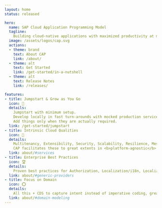 ```yaml
---
layout: home
status: released

hero:
  name: SAP Cloud Application Programming Model
  tagline:
    Building cloud-native applications with maximized productivity at minimized costs, based on proven best practices served out of the box.
  image: /assets/logos/cap.svg
  actions:
  - theme: brand
    text: About CAP
    link: /about/
  - theme: alt
    text: Get Started
    link: /get-started/in-a-nutshell
  - theme: alt
    text: Release Notes
    link: /releases/

features:
- title: Jumpstart & Grow as You Go
  icon: 🚀
  details:
    Jumpstart with minimum setup.
    Develop locally in fast turn-arounds with mocked production services.
    Add things only when they are actually required.
  link: /get-started/jumpstart
- title: Intrinsic Cloud Qualities
  icon: 💎
  details:
    Multitenancy, Extensibility, Security, Scalability, Resilience, Messaging, Observability, ...
    CAP facilitates these to great extents in <b>platform-agnostic</b> ways.
  link: about/#services
- title: Enterprise Best Practices
  icon: 🏆
  details:
    Proven best practices for Authorization, Localization/i18n, Localized Data, Temporal Data, Data Privacy, Verticalization are served out of the box.
  link: about/#generic-providers
- title: Focus on Domain
  icon: ⭕️
  details:
    All this + CDS to capture intent instead of imperative coding, greatly reduces boilerplate, and fosters close collaboration of developers and domain experts.
  link: about/#domain-modeling
---
```


<style>

/* make hero text a bit wider to avoid unlucky wrapping */
@media (min-width: 960px) {
  .VPHero.has-image .main,
  .VPHero .text {
    max-width: 620px !important;
  }
}

</style>
